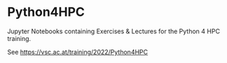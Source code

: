 # Python4HPC

Jupyter Notebooks containing Exercises & Lectures for the Python 4 HPC training.

See https://vsc.ac.at/training/2022/Python4HPC